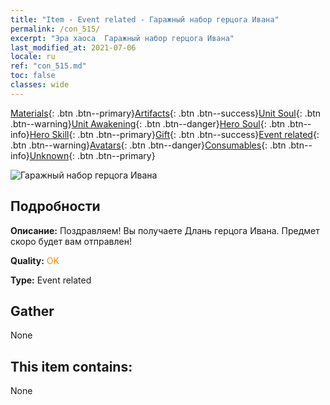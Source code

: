 ```yaml
---
title: "Item - Event related - Гаражный набор герцога Ивана"
permalink: /con_515/
excerpt: "Эра хаоса  Гаражный набор герцога Ивана"
last_modified_at: 2021-07-06
locale: ru
ref: "con_515.md"
toc: false
classes: wide
---
```

 [Materials](/ItemsRU/){: .btn .btn--primary}[Artifacts](/ItemsRU/Artifacts/){: .btn .btn--success}[Unit Soul](/ItemsRU/UnitSoul/){: .btn .btn--warning}[Unit Awakening](/ItemsRU/UnitAwakening/){: .btn .btn--danger}[Hero Soul](/ItemsRU/HeroSoul/){: .btn .btn--info}[Hero Skill](/ItemsRU/HeroSkill/){: .btn .btn--primary}[Gift](/ItemsRU/Gift/){: .btn .btn--success}[Event related](/ItemsRU/Events/){: .btn .btn--warning}[Avatars](/ItemsRU/Avatars/){: .btn .btn--danger}[Consumables](/ItemsRU/Consumables/){: .btn .btn--info}[Unknown](/ItemsRU/Unknown/){: .btn .btn--primary}

 ![Гаражный набор герцога Ивана](/images/t/i_10006.png)

## Подробности
 **Описание:** Поздравляем! Вы получаете Длань герцога Ивана. Предмет скоро будет вам отправлен!

 **Quality:** <span style="color: #FF8C00">OK</span>

 **Type:** Event related

## Gather

  None

## This item contains:

  None

